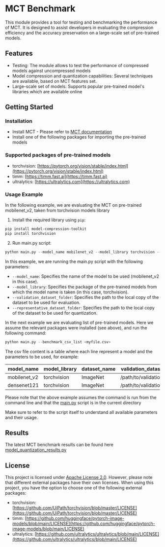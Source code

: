 # MCT Benchmark 

This module provides a tool for testing and benchmarking the performance of MCT.
It is designed to assist developers in evaluating the compression efficiency and the accuracy preservation on a large-scale set of pre-trained models.


## Features
- Testing:  The module allows to test the performance of compressed models against uncompressed models
- Model compression and quantization capabilities: Several techniques are available, based on MCT features set.  
- Large-scale set of models: Supports popular pre-trained model's libraries which are available online


## Getting Started
### Installation 
- Install MCT - Please refer to [MCT documentation](https://github.com/sony/model_optimization/blob/main/README.md)
- Install one of the following packages for importing the pre-trained models

### Supported packages of pre-trained models
- torchvision: [https://pytorch.org/vision/stable/index.html](https://pytorch.org/vision/stable/index.html)
- timm: [https://timm.fast.ai](https://timm.fast.ai)
- ultralytics: [https://ultralytics.com](https://ultralytics.com)

### Usage Example
In the following example, we are evaluating the MCT on pre-trained mobilenet_v2, taken from torchvision models library
1. Install the required library using `pip`:
```bash
pip install model-compression-toolkit
pip install torchvision
 ```
2. Run main.py script:
```python
python main.py --model_name mobilenet_v2 --model_library torchvision --validation_dataset_folder <my path> --representative_dataset_folder <my path> 
```
In this example, we are running the main.py script with the following parameters:
- `--model_name`: Specifies the name of the model to be used (mobilenet_v2 in this case).
- `--model_library`: Specifies the package of the pre-trained models from which the model name is taken (in this case, torchvision).
- `--validation_dataset_folder`: Specifies the path to the local copy of the dataset to be used for evaluation.
- `--representative_dataset_folder`: Specifies the path to the local copy of the dataset to be used for quantization.

In the next example we are evaluating list of pre-trained models. Here we assume the relevant packages were installed (see above), and run the following command:
```python
python main.py --benchmark_csv_list <myfile.csv>
```
The csv file content is a table where each line represent a model and the parameters to be used, for example:

| model_name    | model_library | dataset_name  | validation_dataset_folder     | representative_dataset_folder     |
|---------------|---------------|---------------|-------------------------------|-----------------------------------|
| mobilenet_v2  | torchvision   | ImageNet      | /path/to/validation/dataset   | /path/to/representative/dataset   |
| densenet121   | torchvision   | ImageNet      | /path/to/validation/dataset   | /path/to/representative/dataset   |



Please note that the above example assumes the command is run from the command line and that the [main.py](https://sony.github.io/model_optimization/benchmark/main.py) script is in the current directory

Make sure to refer to the script itself to understand all available parameters and their usage.
## Results
The latest MCT benchmark results can be found here [model_quantization_results.py](https://sony.github.io/model_optimization/benchmark/results/model_quantization_results.py) 


## License
This project is licensed under [Apache License 2.0](https://sony.github.io/model_optimization/LICENSE.md).
However, please note that different external packages have their own licenses. When using this project, you have the option to choose one of the following external packages:

- torchvision: [https://github.com/UiPath/torchvision/blob/master/LICENSE](https://github.com/UiPath/torchvision/blob/master/LICENSE)
- timm: [https://github.com/huggingface/pytorch-image-models/blob/main/LICENSE](https://github.com/huggingface/pytorch-image-models/blob/main/LICENSE)
- ultralytics: [https://github.com/ultralytics/ultralytics/blob/main/LICENSE](https://github.com/ultralytics/ultralytics/blob/main/LICENSE)
